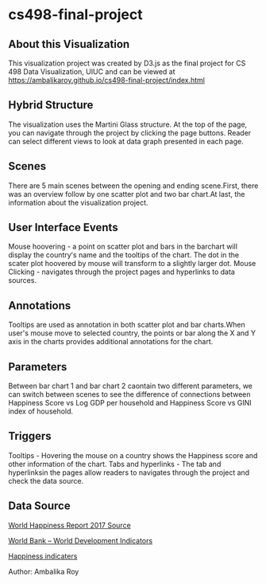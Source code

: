 # cs498-final-project

## About this Visualization

This visualization project was created by D3.js as the final project for CS 498 Data Visualization, UIUC and can be viewed at https://ambalikaroy.github.io/cs498-final-project/index.html

## Hybrid Structure

The visualization uses the Martini Glass structure. At the top of the page, you can navigate through the project by clicking the page buttons. Reader can select different views to look at data graph presented in each page.

## Scenes

There are 5 main scenes between the opening and ending scene.First, there was an overview follow by one scatter plot and two bar chart.At last, the information about the visualization project.

## User Interface Events

Mouse hoovering - a point on scatter plot and bars in the barchart will display the countryʻs name and the tooltips of the chart. The dot in the scater plot hoovered by mouse will transform to a slightly larger dot.
Mouse Clicking - navigates through the project pages and hyperlinks to data sources.

## Annotations

Tooltips are used as annotation in both scatter plot and bar charts.When user's mouse move to selected country, the points or bar along the X and Y axis in the charts provides additional annotations for the chart.

## Parameters

Between bar chart 1 and bar chart 2 caontain two different parameters, we can switch between scenes to see the difference of connections between Happiness Score vs Log GDP per household and Happiness Score vs GINI index of household.

## Triggers

Tooltips - Hovering the mouse on a country shows the Happiness score and other information of the chart. 
Tabs and hyperlinks - The tab and hyperlinksin the pages allow readers to navigates through the project and check the data source.

## Data Source

[World Happiness Report 2017 Source](http://worldhappiness.report/ed/2017/)

[World Bank – World Development Indicators](http://data.worldbank.org/indicator/NY.GDP.PCAP.PP.KD)

[Happiness indicaters](https://data.world/laurel/world-happiness-report-data)

Author: Ambalika Roy
